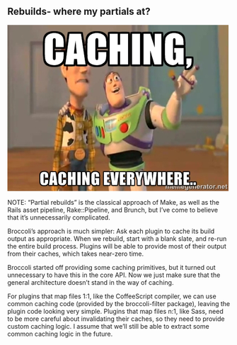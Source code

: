 ##  Rebuilds- where my partials at?

![picture of toy story](images/caching.jpg)

NOTE:
“Partial rebuilds” is the classical approach of Make, as well as the Rails asset pipeline, Rake::Pipeline, and Brunch, but I’ve come to believe that it’s unnecessarily complicated.

Broccoli’s approach is much simpler: Ask each plugin to cache its build output as appropriate. When we rebuild, start with a blank slate, and re-run the entire build process. Plugins will be able to provide most of their output from their caches, which takes near-zero time.

Broccoli started off providing some caching primitives, but it turned out unnecessary to have this in the core API. Now we just make sure that the general architecture doesn’t stand in the way of caching.

For plugins that map files 1:1, like the CoffeeScript compiler, we can use common caching code (provided by the broccoli-filter package), leaving the plugin code looking very simple. Plugins that map files n:1, like Sass, need to be more careful about invalidating their caches, so they need to provide custom caching logic. I assume that we’ll still be able to extract some common caching logic in the future.
